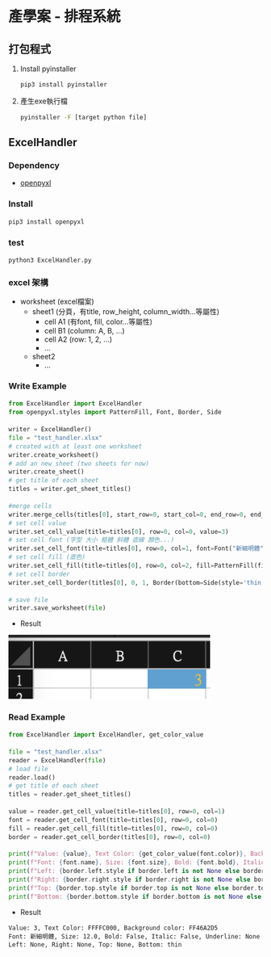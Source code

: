# 產學案 - 排程系統

## 打包程式

1. Install pyinstaller

    ``` sh
    pip3 install pyinstaller
    ```

2. 產生exe執行檔

    ``` sh
    pyinstaller -F [target python file]
    ```

## ExcelHandler

### Dependency

- [openpyxl](https://openpyxl.readthedocs.io/en/stable/)

### Install

``` sh
pip3 install openpyxl
```

### test

``` sh
python3 ExcelHandler.py
```

### excel 架構

- worksheet (excel檔案)
  - sheet1 (分頁，有title, row_height, column_width...等屬性)
    - cell A1 (有font, fill, color...等屬性)
    - cell B1 (column: A, B, ...)
    - cell A2 (row: 1, 2, ...)
    - ...
  - sheet2
    - ...

### Write Example

``` python
from ExcelHandler import ExcelHandler
from openpyxl.styles import PatternFill, Font, Border, Side

writer = ExcelHandler()
file = "test_handler.xlsx"
# created with at least one worksheet
writer.create_worksheet()
# add an new sheet (two sheets for now)
writer.create_sheet()
# get title of each sheet
titles = writer.get_sheet_titles()

#merge cells
writer.merge_cells(titles[0], start_row=0, start_col=0, end_row=0, end_col=2)
# set cell value
writer.set_cell_value(title=titles[0], row=0, col=0, value=3)  
# set cell font (字型 大小 粗體 斜體 底線 顏色...)
writer.set_cell_font(title=titles[0], row=0, col=1, font=Font("新細明體", sz=12, bold=False, italic=False, underline=None, color='FFFFC000'))
# set cell fill (底色)
writer.set_cell_fill(title=titles[0], row=0, col=2, fill=PatternFill(fill_type="solid", fgColor="FF46A2D5"))
# set cell border
writer.set_cell_border(titles[0], 0, 1, Border(bottom=Side(style='thin')))

# save file
writer.save_worksheet(file)
```

- Result

<img src="images/example.png" alt="result" width="400"/>

### Read Example

``` python
from ExcelHandler import ExcelHandler, get_color_value

file = "test_handler.xlsx"
reader = ExcelHandler(file)
# load file
reader.load()
# get title of each sheet
titles = reader.get_sheet_titles()

value = reader.get_cell_value(title=titles[0], row=0, col=1)
font = reader.get_cell_font(title=titles[0], row=0, col=0)
fill = reader.get_cell_fill(title=titles[0], row=0, col=0)
border = reader.get_cell_border(titles[0], row=0, col=0)

print(f"Value: {value}, Text Color: {get_color_value(font.color)}, Background color: {get_color_value(fill.fgColor)}")
print(f"Font: {font.name}, Size: {font.size}, Bold: {font.bold}, Italic: {font.italic}, Underline: {font.underline}")
print(f"Left: {border.left.style if border.left is not None else border.left}, ", end="")
print(f"Right: {border.right.style if border.right is not None else border.right}, ", end="")
print(f"Top: {border.top.style if border.top is not None else border.top}, ", end="")
print(f"Bottom: {border.bottom.style if border.bottom is not None else border.bottom}")
```

- Result

``` sh
Value: 3, Text Color: FFFFC000, Background color: FF46A2D5
Font: 新細明體, Size: 12.0, Bold: False, Italic: False, Underline: None
Left: None, Right: None, Top: None, Bottom: thin
```

